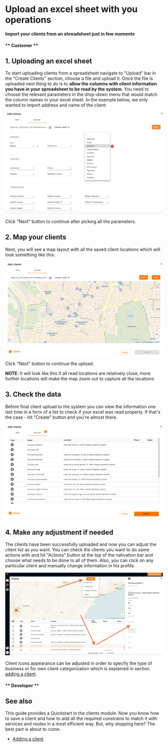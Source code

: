 # Upload an excel sheet with you operations 

**Import your clients from an shreadsheet just in few moments**



<!-- tabs:start -->
#### ** Customer **

## 1. Uploading an excel sheet 

To start uploading clients from a spreadsheet navigate to "Upload" bar in the "Create Clients" section, choose a file and upload it. Once the file is uploaded next thing to do is to **allow the columns with client information you have in your spreadsheet to be read by the system**. You need to choose the relevant parameters in the drop-down menu that would match the column names in your excel sheet. In the example below, we only wanted to import address and name of the client:

![Upload constrains](../images/upload_constrains.png)

Click "Next" button to continue after picking all the parameters. 

## 2. Map your clients

Next, you will see a map layout with all the saved client locations which will look something like this:  

![Upload map](../images/upload_map.png)

Click "Next" button to continue the upload. 

**NOTE**: It will look like this if all read locations are relatively close, more further locations will make the map zoom out to capture all the locations

## 3. Check the data 

Before final client upload to the system you can view the information one last time in a form of a list to check if your excel was read properly. If that's the case - hit "Create" button and you're almost there. 

![Upload check](../images/upload_check.png)

## 4. Make any adjustment if needed

The clients have been successfully uploaded and now you can adjust the client list as you want. You can check the clients you want to do same actions with and hit "Actions" button at the top of the nativation bar and choose what needs to be done to all of them. Also, you can click on any particular client and manually change information in his profile. 

![Upload actions](../images/upload_actions.png)

Client icons appearance can be adjusted in order to specify the type of business or for own client categorization which is explained in section [adding a client](/clients/creating_clients.md). 






#### ** Developer **

<!-- tabs:end -->

## See also

This guide provides a Quickstart in the clients module. Now you know how to save a client and how to add all the required constrains to match it with services and routes in a most efficient way.
But, why stopping here? The best part is about to come.

- [Adding a client]()
